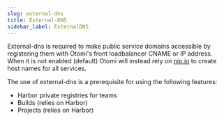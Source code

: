 ```yaml
---
slug: external-dns
title: External-DNS
sidebar_label: ExternalDNS
---
```


External-dns is required to make public service domains accessible by registering them with Otomi's front loadbalancer CNAME or IP address. When it is not enabled (default) Otomi will instead rely on [nip.io](https://nip.io) to create host names for all services.

The use of external-dns is a prerequisite for using the following features:

- Harbor private registries for teams
- Builds (relies on Harbor)
- Projects (relies on Harbor)